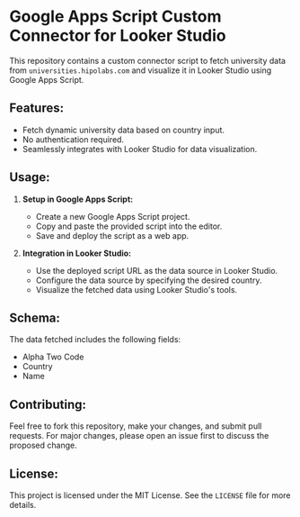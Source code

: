 # Google Apps Script Custom Connector for Looker Studio

This repository contains a custom connector script to fetch university data from `universities.hipolabs.com` and visualize it in Looker Studio using Google Apps Script.

## Features:

- Fetch dynamic university data based on country input.
- No authentication required.
- Seamlessly integrates with Looker Studio for data visualization.

## Usage:

1. **Setup in Google Apps Script:**
   - Create a new Google Apps Script project.
   - Copy and paste the provided script into the editor.
   - Save and deploy the script as a web app.

2. **Integration in Looker Studio:**
   - Use the deployed script URL as the data source in Looker Studio.
   - Configure the data source by specifying the desired country.
   - Visualize the fetched data using Looker Studio's tools.

## Schema:

The data fetched includes the following fields:
- Alpha Two Code
- Country
- Name

## Contributing:

Feel free to fork this repository, make your changes, and submit pull requests. For major changes, please open an issue first to discuss the proposed change.

## License:

This project is licensed under the MIT License. See the `LICENSE` file for more details.
